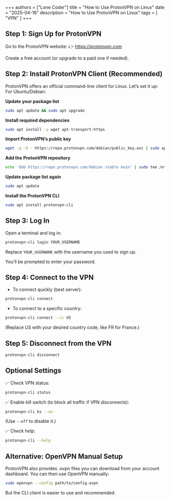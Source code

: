 +++
authors = ["Lone Coder"]
title = "How to Use ProtonVPN on Linux"
date = "2025-04-16"
description = "How to Use ProtonVPN on Linux"
tags = [
    "VPN"
]
+++

## Step 1: Sign Up for ProtonVPN

Go to the ProtonVPN website:
👉 https://protonvpn.com

Create a free account (or upgrade to a paid one if needed).

## Step 2: Install ProtonVPN Client (Recommended)

ProtonVPN offers an official command-line client for Linux. Let’s set it up:
For Ubuntu/Debian:

**Update your package list**

```bash
sudo apt update && sudo apt upgrade
```

**Install required dependencies**

```bash
sudo apt install -y wget apt-transport-https
```

**Import ProtonVPN’s public key**

```bash
wget -q -O - https://repo.protonvpn.com/debian/public_key.asc | sudo apt-key add -
```

**Add the ProtonVPN repository**

```bash
echo 'deb https://repo.protonvpn.com/debian stable main' | sudo tee /etc/apt/sources.list.d/protonvpn.list
```

**Update package list again**

```bash
sudo apt update
```

**Install the ProtonVPN CLI**

```bash
sudo apt install protonvpn-cli
```

## Step 3: Log In

Open a terminal and log in:

```bash
protonvpn-cli login YOUR_USERNAME
```

Replace `YOUR_USERNAME` with the username you used to sign up.

You’ll be prompted to enter your password.

## Step 4: Connect to the VPN

* To connect quickly (best server):

```bash
protonvpn-cli connect
```
* To connect to a specific country:

```bash
protonvpn-cli connect --cc US
```

(Replace US with your desired country code, like FR for France.)

## Step 5: Disconnect from the VPN

```bash
protonvpn-cli disconnect
```

## Optional Settings

✅ Check VPN status:

```bash
protonvpn-cli status
```
✅ Enable kill switch (to block all traffic if VPN disconnects):

```bash
protonvpn-cli ks --on
```

(Use `--off` to disable it.)

✅ Check help:

```bash
protonvpn-cli --help
```

## Alternative: OpenVPN Manual Setup

ProtonVPN also provides .ovpn files you can download from your account dashboard. You can then use OpenVPN manually:

```bash
sudo openvpn --config path/to/config.ovpn
```

But the CLI client is easier to use and recommended.
